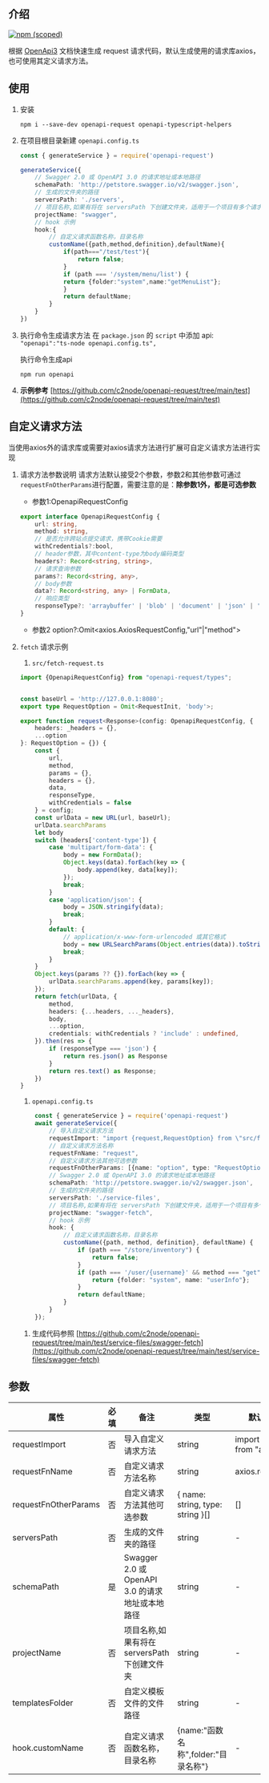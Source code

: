 ## 介绍
[![npm (scoped)](https://img.shields.io/npm/v/openapi-request)](https://www.npmjs.com/package/c2node/openapi-request)

根据 [OpenApi3](https://swagger.io/blog/news/whats-new-in-openapi-3-0/) 文档快速生成 request 请求代码，默认生成使用的请求库axios，也可使用其定义请求方法。

## 使用
1. 安装
    ```node
    npm i --save-dev openapi-request openapi-typescript-helpers
    ```
1. 在项目根目录新建 ```openapi.config.ts```
    ```ts
    const { generateService } = require('openapi-request')

    generateService({
        // Swagger 2.0 或 OpenAPI 3.0 的请求地址或本地路径
        schemaPath: 'http://petstore.swagger.io/v2/swagger.json',
        // 生成的文件夹的路径
        serversPath: './servers',
        // 项目名称,如果有将在 serversPath 下创建文件夹，适用于一个项目有多个请求服务
        projectName: "swagger",
        // hook 示例
        hook:{
            // 自定义请求函数名称，目录名称
            customName({path,method,definition},defaultName){
                if(path==="/test/test"){
                    return false;
                }
                if (path === '/system/menu/list') {
                return {folder:"system",name:"getMenuList"};
                }
                return defaultName;
            }
        }
    })

    ```
1. 执行命令生成请求方法
   在 ```package.json``` 的 ```script``` 中添加 api: ```"openapi":"ts-node openapi.config.ts",```

   执行命令生成api
    ```node
    npm run openapi

    ```
1. **示例参考**
   [https://github.com/c2node/openapi-request/tree/main/test](https://github.com/c2node/openapi-request/tree/main/test)
## 自定义请求方法
当使用axios外的请求库或需要对axios请求方法进行扩展可自定义请求方法进行实现
1. 请求方法参数说明
   请求方法默认接受2个参数，参数2和其他参数可通过`requestFnOtherParams`进行配置，需要注意的是：**除参数1外，都是可选参数**
   - 参数1:OpenapiRequestConfig
   ```ts
   export interface OpenapiRequestConfig {
       url: string,
       method: string,
       // 是否允许跨站点提交请求，携带Cookie需要
       withCredentials?:bool,
       // header参数，其中content-type为body编码类型
       headers?: Record<string, string>,
       // 请求查询参数
       params?: Record<string, any>,
       // body参数
       data?: Record<string, any> | FormData,
       // 响应类型
       responseType?: 'arraybuffer' | 'blob' | 'document' | 'json' | 'text' | 'stream',
   }
   ```

   - 参数2 option?:Omit<axios.AxiosRequestConfig,"url"|"method">
1. `fetch` 请求示例
   1. `src/fetch-request.ts`
   ```ts
   import {OpenapiRequestConfig} from "openapi-request/types";


   const baseUrl = 'http://127.0.0.1:8080';
   export type RequestOption = Omit<RequestInit, 'body'>;

   export function request<Response>(config: OpenapiRequestConfig, {
       headers: _headers = {},
       ...option
   }: RequestOption = {}) {
       const {
           url,
           method,
           params = {},
           headers = {},
           data,
           responseType,
           withCredentials = false
       } = config;
       const urlData = new URL(url, baseUrl);
       urlData.searchParams
       let body
       switch (headers['content-type']) {
           case 'multipart/form-data': {
               body = new FormData();
               Object.keys(data).forEach(key => {
                   body.append(key, data[key]);
               });
               break;
           }
           case 'application/json': {
               body = JSON.stringify(data);
               break;
           }
           default: {
               // application/x-www-form-urlencoded 或其它格式
               body = new URLSearchParams(Object.entries(data)).toString();
               break;
           }
       }
       Object.keys(params ?? {}).forEach(key => {
           urlData.searchParams.append(key, params[key]);
       });
       return fetch(urlData, {
           method,
           headers: {...headers, ..._headers},
           body,
           ...option,
           credentials: withCredentials ? 'include' : undefined,
       }).then(res => {
           if (responseType === 'json') {
               return res.json() as Response
           }
           return res.text() as Response;
       })
   }
   ``` 
   1. `openapi.config.ts`
   ```ts
       const { generateService } = require('openapi-request')
       await generateService({
           // 导入自定义请求方法
           requestImport: "import {request,RequestOption} from \"src/fetch-request\"",
           // 自定义请求方法名称
           requestFnName: "request",
           // 自定义请求方法其他可选参数
           requestFnOtherParams: [{name: "option", type: "RequestOption"}],
           // Swagger 2.0 或 OpenAPI 3.0 的请求地址或本地路径
           schemaPath: 'http://petstore.swagger.io/v2/swagger.json',
           // 生成的文件夹的路径
           serversPath: './service-files',
           // 项目名称,如果有将在 serversPath 下创建文件夹，适用于一个项目有多个请求服务
           projectName: "swagger-fetch",
           // hook 示例
           hook: {
               // 自定义请求函数名称，目录名称
               customName({path, method, definition}, defaultName) {
                   if (path === "/store/inventory") {
                       return false;
                   }
                   if (path === '/user/{username}' && method === "get") {
                       return {folder: "system", name: "userInfo"};
                   }
                   return defaultName;
               }
           }
       });
   ``` 
   1. 生成代码参照
      [https://github.com/c2node/openapi-request/tree/main/test/service-files/swagger-fetch](https://github.com/c2node/openapi-request/tree/main/test/service-files/swagger-fetch)
## 参数
|  属性   | 必填  | 备注 | 类型 | 默认值 |
|  ----  | ----  |  ----  |  ----  | - |
| requestImport  | 否 | 导入自定义请求方法 | string | import axios from "axios" |
| requestFnName  | 否 | 自定义请求方法名称 | string | axios.request |
| requestFnOtherParams | 否 | 自定义请求方法其他可选参数 | { name: string, type: string }[] | [] |
| serversPath  | 否 | 生成的文件夹的路径 | string | - |
| schemaPath  | 是 | Swagger 2.0 或 OpenAPI 3.0 的请求地址或本地路径 | string | - |
| projectName  | 否 | 项目名称,如果有将在 serversPath 下创建文件夹 | string | - |
| templatesFolder | 否 | 自定义模板文件的文件路径 | string | - |
| hook.customName | 否 | 自定义请求函数名称，目录名称 | {name:"函数名称",folder:"目录名称"} | - |
